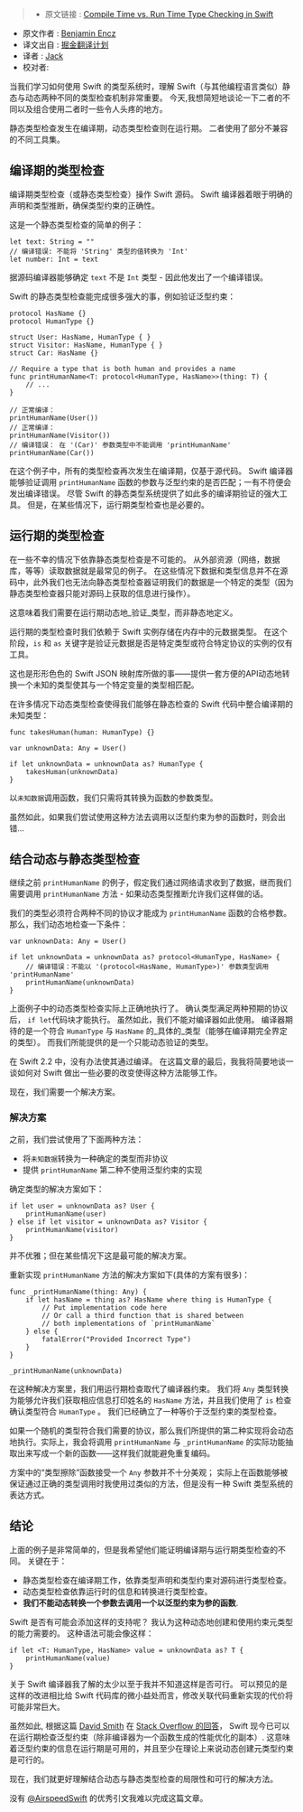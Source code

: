 >* 原文链接 : [Compile Time vs. Run Time Type Checking in Swift](http://blog.benjamin-encz.de/post/compile-time-vs-runtime-type-checking-swift/)
* 原文作者 : [Benjamin Encz](https://twitter.com/benjaminencz)
* 译文出自 : [掘金翻译计划](https://github.com/xitu/gold-miner)
* 译者 : [Jack](https://github.com/Jack-Kingdom)
* 校对者:


当我们学习如何使用 Swift 的类型系统时，理解 Swift（与其他编程语言类似）静态与动态两种不同的类型检查机制非常重要。 今天,我想简短地谈论一下二者的不同以及组合使用二者时一些令人头疼的地方。

静态类型检查发生在编译期，动态类型检查则在运行期。 二者使用了部分不兼容的不同工具集。

## 编译期的类型检查

编译期类型检查（或静态类型检查）操作 Swift 源码。 Swift 编译器着眼于明确的声明和类型推断，确保类型约束的正确性。

这是一个静态类型检查的简单的例子：

    let text: String = ""
    // 编译错误: 不能将 'String' 类型的值转换为 'Int' 
    let number: Int = text

据源码编译器能够确定 `text` 不是 `Int` 类型 - 因此他发出了一个编译错误。

Swift 的静态类型检查能完成很多强大的事，例如验证泛型约束：

    protocol HasName {}
    protocol HumanType {}

    struct User: HasName, HumanType { }
    struct Visitor: HasName, HumanType { }
    struct Car: HasName {}

    // Require a type that is both human and provides a name
    func printHumanName<T: protocol<HumanType, HasName>>(thing: T) {
        // ...
    }

    // 正常编译：
    printHumanName(User())
    // 正常编译：
    printHumanName(Visitor())
    // 编译错误： 在 '(Car)' 参数类型中不能调用 'printHumanName' 
    printHumanName(Car())

在这个例子中，所有的类型检查再次发生在编译期，仅基于源代码。 Swift 编译器能够验证调用 `printHumanName` 函数的参数与泛型约束的是否匹配；一有不符便会发出编译错误。
尽管 Swift 的静态类型系统提供了如此多的编译期验证的强大工具。 但是，在某些情况下，运行期类型检查也是必要的。

## 运行期的类型检查

在一些不幸的情况下依靠静态类型检查是不可能的。 从外部资源（网络，数据库，等等）读取数据就是最常见的例子。 在这些情况下数据和类型信息并不在源码中，此外我们也无法向静态类型检查器证明我们的数据是一个特定的类型（因为静态类型检查器只能对源码上获取的信息进行操作）。

这意味着我们需要在运行期动态地_验证_类型，而非静态地定义。

运行期的类型检查时我们依赖于 Swift 实例存储在内存中的元数据类型。 在这个阶段，`is` 和 `as` 关键字是验证元数据是否是特定类型或符合特定协议的实例的仅有工具。

这也是形形色色的 Swift JSON 映射库所做的事——提供一套方便的API动态地转换一个未知的类型使其与一个特定变量的类型相匹配。

在许多情况下动态类型检查使得我们能够在静态检查的 Swift 代码中整合编译期的未知类型：

    func takesHuman(human: HumanType) {}

    var unknownData: Any = User()

    if let unknownData = unknownData as? HumanType {
        takesHuman(unknownData)
    }

以`未知数据`调用函数，我们只需将其转换为函数的参数类型。

虽然如此，如果我们尝试使用这种方法去调用以泛型约束为参的函数时，则会出错...

## 结合动态与静态类型检查

继续之前 `printHumanName` 的例子，假定我们通过网络请求收到了数据，继而我们需要调用 `printHumanName` 方法 - 如果动态类型推断允许我们这样做的话。

我们的类型必须符合两种不同的协议才能成为 `printHumanName` 函数的合格参数。
那么，我们动态地检查一下条件：

    var unknownData: Any = User()

    if let unknownData = unknownData as? protocol<HumanType, HasName> {
        // 编译错误：不能以 '(protocol<HasName, HumanType>)' 参数类型调用 'printHumanName' 
        printHumanName(unknownData)
    }

上面例子中的动态类型检查实际上正确地执行了。 确认类型满足两种预期的协议后， `if let`代码块才能执行。 虽然如此，我们不能对编译器如此使用。 编译器期待的是一个符合 `HumanType` 与 `HasName` 的_具体的_类型（能够在编译期完全界定的类型）。 而我们所能提供的是一个只能动态验证的类型。

在 Swift 2.2 中，没有办法使其通过编译。 在这篇文章的最后，我我将简要地谈一谈如何对 Swift 做出一些必要的改变使得这种方法能够工作。

现在，我们需要一个解决方案。

### 解决方案

之前，我们尝试使用了下面两种方法：

*   将`未知数据`转换为一种确定的类型而非协议
*   提供 `printHumanName` 第二种不使用泛型约束的实现

确定类型的解决方案如下：

    if let user = unknownData as? User {
        printHumanName(user)
    } else if let visitor = unknownData as? Visitor {
        printHumanName(visitor)
    }

并不优雅；但在某些情况下这是最可能的解决方案。

重新实现 `printHumanName` 方法的解决方案如下(具体的方案有很多)： 

    func _printHumanName(thing: Any) {
        if let hasName = thing as? HasName where thing is HumanType {
            // Put implementation code here
            // Or call a third function that is shared between
            // both implementations of `printHumanName`
        } else {
            fatalError("Provided Incorrect Type")
        }
    }

    _printHumanName(unknownData)

在这种解决方案里，我们用运行期检查取代了编译器约束。 我们将 `Any` 类型转换为能够允许我们获取相应信息打印姓名的 `HasName` 方法，并且我们使用了 `is` 检查确认类型符合 `HumanType` 。 我们已经确立了一种等价于泛型约束的类型检查。

如果一个随机的类型符合我们需要的协议，那么我们所提供的第二种实现将会动态地执行。实际上，我会将调用 `printHumanName` 与 `_printHumanName` 的实际功能抽取出来写成一个新的函数——这样我们就能避免重复编码。

方案中的“类型擦除”函数接受一个 `Any` 参数并不十分美观； 实际上在函数能够被保证通过正确的类型调用时我使用过类似的方法，但是没有一种 Swift 类型系统的表达方式。

## 结论

上面的例子是非常简单的，但是我希望他们能证明编译期与运行期类型检查的不同。 关键在于：

*   静态类型检查在编译期工作，依靠类型声明和类型约束对源码进行类型检查。
*   动态类型检查依靠运行时的信息和转换进行类型检查。
*   **我们不能动态转换一个参数去调用一个以泛型约束为参的函数**.

Swift 是否有可能会添加这样的支持呢？ 我认为这种动态地创建和使用约束元类型的能力需要的。
这种语法可能会像这样：

    if let <T: HumanType, HasName> value = unknownData as? T {
    	printHumanName(value)
    }

关于 Swift 编译器我了解的太少以至于我并不知道这样是否可行。 可以预见的是这样的改进相比给 Swift 代码库的微小益处而言，修改关联代码重新实现的代价将可能非常巨大。

虽然如此, 根据这篇 [David Smith](https://twitter.com/Catfish_Man) 在 [Stack Overflow 的回答](http://stackoverflow.com/questions/28124684/swift-check-if-generic-type-conforms-to-protocol)， Swift 现今已可以在运行期检查泛型约束（除非编译器为一个函数生成的性能优化的副本）. 这意味着泛型约束的信息在运行期是可用的，并且至少在理论上来说动态创建元类型约束是可行的。

现在，我们就更好理解结合动态与静态类型检查的局限性和可行的解决方法。

没有 [@AirspeedSwift](https://twitter.com/AirspeedSwift) 的优秀引文我难以完成这篇文章。